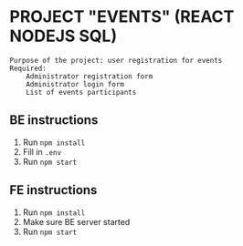 # PROJECT "EVENTS" (REACT NODEJS SQL)
    Purpose of the project: user registration for events
    Required:
        Administrator registration form
        Administrator login form
        List of events participants


## BE instructions
1) Run `npm install`
2) Fill in `.env`
3) Run `npm start`

## FE instructions
1) Run `npm install`
2) Make sure BE server started
3) Run `npm start`
